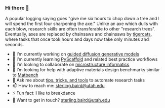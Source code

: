 ### Hi there 👋

A popular logging saying goes "give me six hours to chop down a tree and I will spend the first four sharpening the axe." Unlike an axe which dulls with each blow, research skills are often transferable to other "research trees". Eventually, axes are replaced by chainsaws and chainsaws by [tigercats](https://www.tigercat.com/), where tasks that once took hours and days now take only minutes and seconds.

- 🔭 I’m currently working on [guided diffusion generative models](https://github.com/sparks-baird/palette-dft-relaxation-surrogate)
- 🌱 I’m currently learning [PyScaffold](https://pyscaffold.org/en/stable/) and related best practice workflows
- 👯 I’m looking to collaborate on [microstructure informatics](https://doi.org/10.1557/s43579-021-00147-4)
- 🤔 I’m looking for help with adaptive materials design benchmarks similar to [Matbench](https://matbench.materialsproject.org/)
- 💬 Ask me about [tips, tricks, and tools](https://github.com/sparks-baird/auto-paper) to automate research tasks
- 📫 How to reach me: sterling.baird@utah.edu
- ⚡ Fun fact: I like to breakdance
- 📩 Want to get in touch? sterling.baird@utah.edu
